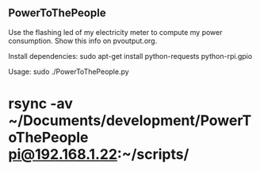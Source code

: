 PowerToThePeople
----------------

Use the flashing led of my electricity meter to compute my power consumption. Show this info on pvoutput.org.

Install dependencies: sudo apt-get install python-requests python-rpi.gpio

Usage: sudo ./PowerToThePeople.py


# rsync -av ~/Documents/development/PowerToThePeople pi@192.168.1.22:~/scripts/